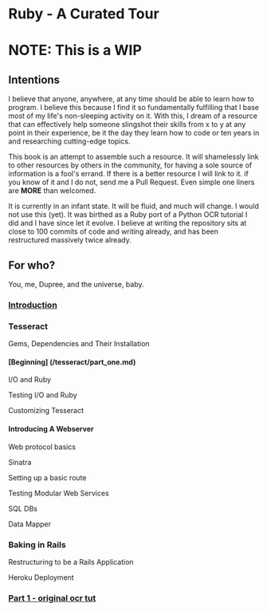 # Ruby - A Curated Tour
# NOTE: This is a WIP

## Intentions
I believe that anyone, anywhere, at any time should be able to learn how to program. I believe this because
I find it so fundamentally fulfilling that I base most of my life's non-sleeping activity on it. With this,
I dream of a resource that can effectively help someone slingshot their skills from x to y at any point in 
their experience, be it the day they learn how to code or ten years in and researching cutting-edge topics.

This book is an attempt to assemble such a resource. It will shamelessly link to other resources by others
in the community, for having a sole source of information is a fool's errand. If there is a better resource
I will link to it. if you know of it and I do not, send me a Pull Request. Even simple one liners are **MORE**
than welcomed.

It is currently in an infant state. It will be fluid, and much will change. I would not use this (yet). It
was birthed as a Ruby port of a Python OCR tutorial I did and I have since let it evolve. I believe at writing
the repository sits at close to 100 commits of code and writing already, and has been restructured massively
twice already.

## For who?
You, me, Dupree, and the universe, baby.

### [Introduction](/introduction/intro.md)

### Tesseract
Gems, Dependencies and Their Installation

#### [Beginning] (/tesseract/part_one.md)

I/O and Ruby

Testing I/O and Ruby

Customizing Tesseract

#### Introducing A Webserver
Web protocol basics

Sinatra

Setting up a basic route

Testing Modular Web Services

SQL DBs

Data Mapper

### Baking in Rails
Restructuring to be a Rails Application

Heroku Deployment

### [Part 1 - original ocr tut](/introduction/part_one.md)

